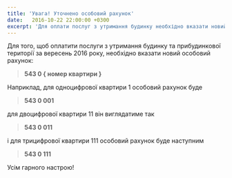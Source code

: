```yaml
---
title: 'Увага! Уточнено особовий рахунок'
date:   2016-10-22 22:00:00 +0300
excerpt: 'Для оплати послуг з утримання будинку необхідно вказати новий рахунок!'
---
```

Для того, щоб оплатити послуги з утримання будинку та прибудинкової території
за вересень 2016 року, необхідно вказати новий особовий рахунок:

> **543 0 \{ номер квартири \}**

Наприклад, для одноцифрової квартири 1 особовий рахунок буде 

> **543 0 001**

для двоцифрової квартири 11 він виглядатиме так 

> **543 0 011**

і для трицифрової квартири 111 особовий рахунок буде наступним

> **543 0 111** 

Усім гарного настрою!
